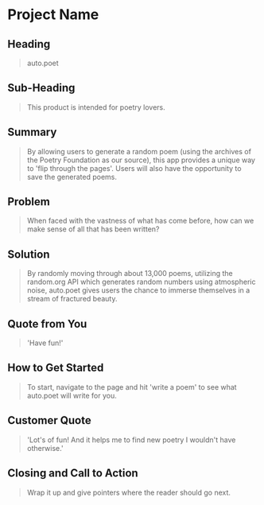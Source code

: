 # Project Name #

<!--
> This material was originally posted [here](http://www.quora.com/What-is-Amazons-approach-to-product-development-and-product-management). It is reproduced here for posterities sake.

There is an approach called "working backwards" that is widely used at Amazon. They work backwards from the customer, rather than starting with an idea for a product and trying to bolt customers onto it. While working backwards can be applied to any specific product decision, using this approach is especially important when developing new products or features.

For new initiatives a product manager typically starts by writing an internal press release announcing the finished product. The target audience for the press release is the new/updated product's customers, which can be retail customers or internal users of a tool or technology. Internal press releases are centered around the customer problem, how current solutions (internal or external) fail, and how the new product will blow away existing solutions.

If the benefits listed don't sound very interesting or exciting to customers, then perhaps they're not (and shouldn't be built). Instead, the product manager should keep iterating on the press release until they've come up with benefits that actually sound like benefits. Iterating on a press release is a lot less expensive than iterating on the product itself (and quicker!).

If the press release is more than a page and a half, it is probably too long. Keep it simple. 3-4 sentences for most paragraphs. Cut out the fat. Don't make it into a spec. You can accompany the press release with a FAQ that answers all of the other business or execution questions so the press release can stay focused on what the customer gets. My rule of thumb is that if the press release is hard to write, then the product is probably going to suck. Keep working at it until the outline for each paragraph flows.

Oh, and I also like to write press-releases in what I call "Oprah-speak" for mainstream consumer products. Imagine you're sitting on Oprah's couch and have just explained the product to her, and then you listen as she explains it to her audience. That's "Oprah-speak", not "Geek-speak".

Once the project moves into development, the press release can be used as a touchstone; a guiding light. The product team can ask themselves, "Are we building what is in the press release?" If they find they're spending time building things that aren't in the press release (overbuilding), they need to ask themselves why. This keeps product development focused on achieving the customer benefits and not building extraneous stuff that takes longer to build, takes resources to maintain, and doesn't provide real customer benefit (at least not enough to warrant inclusion in the press release).
 -->

## Heading ##
  > auto.poet

## Sub-Heading ##
  > This product is intended for poetry lovers.

## Summary ##
  > By allowing users to generate a random poem (using the archives of the Poetry Foundation as our source), this app provides a unique way to 'flip through the pages'. Users will also have the opportunity to save the generated poems.

## Problem ##
  > When faced with the vastness of what has come before, how can we make sense of all that has been written?

## Solution ##
  > By randomly moving through about 13,000 poems, utilizing the random.org API which generates random numbers using atmospheric noise, auto.poet gives users the chance to immerse themselves in a stream of fractured beauty.

## Quote from You ##
  > 'Have fun!'

## How to Get Started ##
  > To start, navigate to the page and hit 'write a poem' to see what auto.poet will write for you.

## Customer Quote ##
  > 'Lot's of fun! And it helps me to find new poetry I wouldn't have otherwise.'

## Closing and Call to Action ##
  > Wrap it up and give pointers where the reader should go next.
